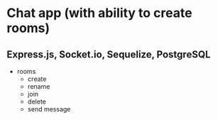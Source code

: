 # Chat app (with ability to create rooms) 

## Express.js, Socket.io, Sequelize, PostgreSQL

- rooms
    - create
    - rename
    - join
    - delete
    - send message
